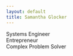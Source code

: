 ```yaml
---
layout: default
title: Samantha Glocker
---
```


<p class="subtitle">
    Systems Engineer<br />
    Entrepreneur<br />
    Complex Problem Solver<br />
    <a href="https://www.linkedin.com/in/samanthaglocker" target="_blank" class="linkedin-icon">
        <i class="fab fa-linkedin"></i>
    </a>
</p>
